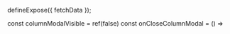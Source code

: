 defineExpose({
  fetchData
});

const columnModalVisible = ref(false)
const onCloseColumnModal = () =>
